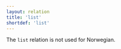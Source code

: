 ```yaml
---
layout: relation
title: 'list'
shortdef: 'list'
---
```


The `list` relation is not used for Norwegian.
<!-- Interlanguage links updated Út zář 29 20:31:54 CEST 2020 -->
